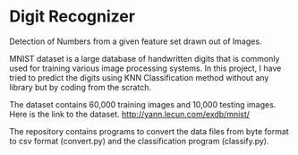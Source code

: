 # Digit Recognizer
Detection of Numbers from a given feature set drawn out of Images.

MNIST dataset is a large database of handwritten digits that is commonly used for training various image processing systems. In this project, I have tried to predict the digits using KNN Classification method without any library but by coding from the scratch.

The dataset contains 60,000 training images and 10,000 testing images. Here is the link to the dataset. http://yann.lecun.com/exdb/mnist/

The repository contains programs to convert the data files from byte format to csv format (convert.py) and the classification program (classify.py).
